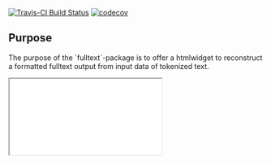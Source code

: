 
[![Travis-CI Build
Status](https://api.travis-ci.org/PolMine/fulltext.svg?branch=master)](https://travis-ci.org/PolMine/fulltext)
[![codecov](https://codecov.io/gh/PolMine/fulltext/branch/master/graph/badge.svg)](https://codecov.io/gh/PolMine/fulltext/branch/master)

## Purpose

The purpose of the ´fulltext´-package is to offer a htmlwidget to
reconstruct a formatted fulltext output from input data of tokenized
text.

<iframe src="fulltext.html">

</iframe>
